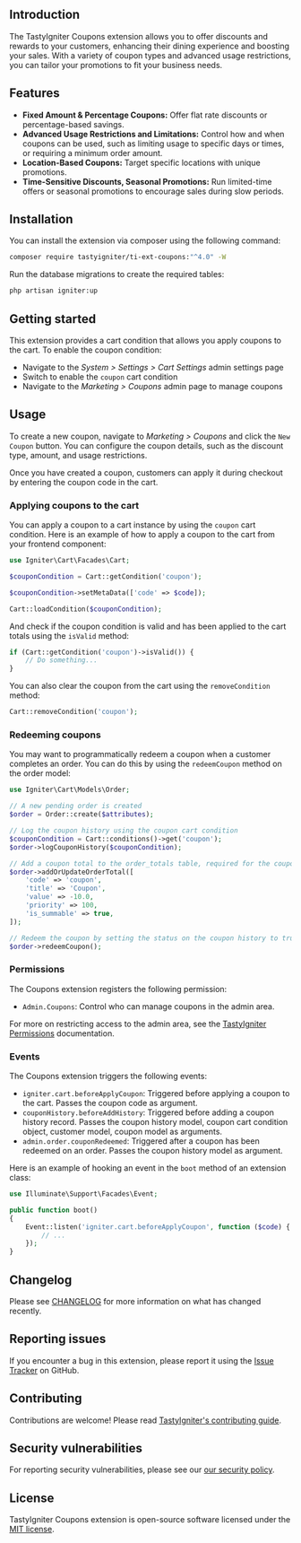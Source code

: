 ## Introduction

The TastyIgniter Coupons extension allows you to offer discounts and rewards to your customers, enhancing their dining experience and boosting your sales. With a variety of coupon types and advanced usage restrictions, you can tailor your promotions to fit your business needs.

## Features

- **Fixed Amount & Percentage Coupons:** Offer flat rate discounts or percentage-based savings.
- **Advanced Usage Restrictions and Limitations:** Control how and when coupons can be used, such as limiting usage to specific days or times, or requiring a minimum order amount.
- **Location-Based Coupons:** Target specific locations with unique promotions.
- **Time-Sensitive Discounts, Seasonal Promotions:** Run limited-time offers or seasonal promotions to encourage sales during slow periods.

## Installation

You can install the extension via composer using the following command:

```bash
composer require tastyigniter/ti-ext-coupons:"^4.0" -W
```

Run the database migrations to create the required tables:
  
```bash
php artisan igniter:up
```

## Getting started

This extension provides a cart condition that allows you apply coupons to the cart. To enable the coupon condition:

- Navigate to the _System > Settings > Cart Settings_ admin settings page
- Switch to enable the `coupon` cart condition
- Navigate to the _Marketing > Coupons_ admin page to manage coupons

## Usage

To create a new coupon, navigate to _Marketing > Coupons_ and click the `New Coupon` button. You can configure the coupon details, such as the discount type, amount, and usage restrictions.

Once you have created a coupon, customers can apply it during checkout by entering the coupon code in the cart.

### Applying coupons to the cart

You can apply a coupon to a cart instance by using the `coupon` cart condition. Here is an example of how to apply a coupon to the cart from your frontend component:

```php
use Igniter\Cart\Facades\Cart;

$couponCondition = Cart::getCondition('coupon');

$couponCondition->setMetaData(['code' => $code]);

Cart::loadCondition($couponCondition);
```

And check if the coupon condition is valid and has been applied to the cart totals using the `isValid` method:

```php
if (Cart::getCondition('coupon')->isValid()) {
    // Do something...
}
```

You can also clear the coupon from the cart using the `removeCondition` method:

```php
Cart::removeCondition('coupon');
```

### Redeeming coupons

You may want to programmatically redeem a coupon when a customer completes an order. You can do this by using the `redeemCoupon` method on the order model:

```php
use Igniter\Cart\Models\Order;

// A new pending order is created
$order = Order::create($attributes);

// Log the coupon history using the coupon cart condition
$couponCondition = Cart::conditions()->get('coupon');
$order->logCouponHistory($couponCondition);

// Add a coupon total to the order_totals table, required for the coupon to be redeemed
$order->addOrUpdateOrderTotal([
    'code' => 'coupon',
    'title' => 'Coupon',
    'value' => -10.0,
    'priority' => 100,
    'is_summable' => true,
]);

// Redeem the coupon by setting the status on the coupon history to true
$order->redeemCoupon();
```

### Permissions

The Coupons extension registers the following permission:

- `Admin.Coupons`: Control who can manage coupons in the admin area.

For more on restricting access to the admin area, see the [TastyIgniter Permissions](https://tastyigniter.com/docs/extend/permissions) documentation.

### Events

The Coupons extension triggers the following events:

- `igniter.cart.beforeApplyCoupon`: Triggered before applying a coupon to the cart. Passes the coupon code as argument.
- `couponHistory.beforeAddHistory`: Triggered before adding a coupon history record. Passes the coupon history model, coupon cart condition object, customer model, coupon model as arguments.
- `admin.order.couponRedeemed`: Triggered after a coupon has been redeemed on an order. Passes the coupon history model as argument.

Here is an example of hooking an event in the `boot` method of an extension class:

```php
use Illuminate\Support\Facades\Event;

public function boot()
{
    Event::listen('igniter.cart.beforeApplyCoupon', function ($code) {
        // ...
    });
}
```

## Changelog

Please see [CHANGELOG](https://github.com/tastyigniter/ti-ext-coupons/blob/master/CHANGELOG.md) for more information on what has changed recently.

## Reporting issues

If you encounter a bug in this extension, please report it using the [Issue Tracker](https://github.com/tastyigniter/ti-ext-coupons/issues) on GitHub.

## Contributing

Contributions are welcome! Please read [TastyIgniter's contributing guide](https://tastyigniter.com/docs/contribution-guide).

## Security vulnerabilities

For reporting security vulnerabilities, please see our [our security policy](https://github.com/tastyigniter/ti-ext-coupons/security/policy).

## License

TastyIgniter Coupons extension is open-source software licensed under the [MIT license](https://github.com/tastyigniter/ti-ext-coupons/blob/master/LICENSE.md).
